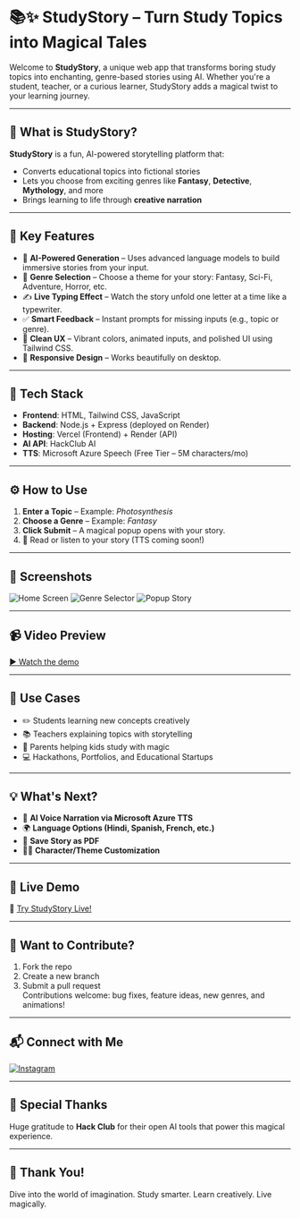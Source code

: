 # 📚✨ StudyStory – Turn Study Topics into Magical Tales

Welcome to **StudyStory**, a unique web app that transforms boring study topics into enchanting, genre-based stories using AI. Whether you're a student, teacher, or a curious learner, StudyStory adds a magical twist to your learning journey.

---

## 🌟 What is StudyStory?

**StudyStory** is a fun, AI-powered storytelling platform that:
- Converts educational topics into fictional stories
- Lets you choose from exciting genres like **Fantasy**, **Detective**, **Mythology**, and more
- Brings learning to life through **creative narration**

---

## 🧩 Key Features

- 🧠 **AI-Powered Generation** – Uses advanced language models to build immersive stories from your input.
- 🎨 **Genre Selection** – Choose a theme for your story: Fantasy, Sci-Fi, Adventure, Horror, etc.
- ✍️ **Live Typing Effect** – Watch the story unfold one letter at a time like a typewriter.
- ✅ **Smart Feedback** – Instant prompts for missing inputs (e.g., topic or genre).
- 💬 **Clean UX** – Vibrant colors, animated inputs, and polished UI using Tailwind CSS.
- 💚 **Responsive Design** – Works beautifully on desktop.

---

## 🧪 Tech Stack

- **Frontend**: HTML, Tailwind CSS, JavaScript
- **Backend**: Node.js + Express (deployed on Render)
- **Hosting**: Vercel (Frontend) + Render (API)
- **AI API**: HackClub AI
- **TTS**: Microsoft Azure Speech (Free Tier – 5M characters/mo)

---

## ⚙️ How to Use

1. **Enter a Topic** – Example: *Photosynthesis*
2. **Choose a Genre** – Example: *Fantasy*
3. **Click Submit** – A magical popup opens with your story.
4. 📖 Read or listen to your story (TTS coming soon!)

---

## 📸 Screenshots

![Home Screen](assets/ss1.png)
![Genre Selector](assets/ss2.png)
![Popup Story](assets/ss3.png)

---

## 📹 Video Preview

[▶️ Watch the demo](https://drive.google.com/file/d/1o3yKyW95lHwSJiBPYvw2gk7SVYonrNPZ/view?usp=sharing)

---

## 🧠 Use Cases

- ✏️ Students learning new concepts creatively
- 📚 Teachers explaining topics with storytelling
- 🧙 Parents helping kids study with magic
- 💻 Hackathons, Portfolios, and Educational Startups
---

## 💡 What's Next?

- 📢 **AI Voice Narration via Microsoft Azure TTS**
- 🌍 **Language Options (Hindi, Spanish, French, etc.)**
- 🔖 **Save Story as PDF**
- 🧙‍♀️ **Character/Theme Customization**

---

## 🚀 Live Demo

🔗 [Try StudyStory Live!](https://study-story.vercel.app/)

---

## 🤝 Want to Contribute?

1. Fork the repo
2. Create a new branch
3. Submit a pull request  
Contributions welcome: bug fixes, feature ideas, new genres, and animations!  

---

## 📬 Connect with Me

[![Instagram](https://img.shields.io/badge/Instagram-@iamdev7601-%23E4405F?logo=instagram&logoColor=white)](https://instagram.com/iamdev7601)

---

## 🙌 Special Thanks

Huge gratitude to **Hack Club** for their open AI tools that power this magical experience.

---

## 🌟 Thank You!

Dive into the world of imagination.
Study smarter. Learn creatively. Live magically.
